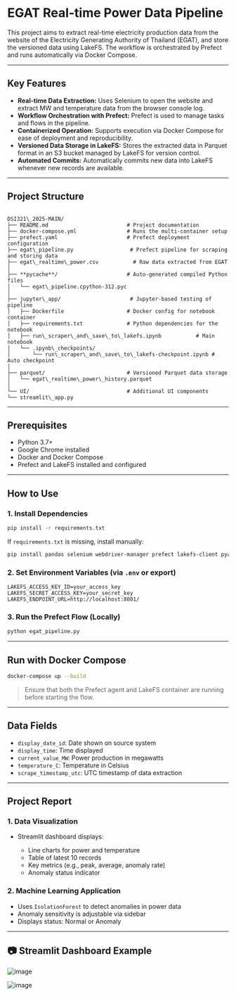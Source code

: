 
# EGAT Real-time Power Data Pipeline

This project aims to extract real-time electricity production data from the website of the Electricity Generating Authority of Thailand (EGAT), and store the versioned data using LakeFS. The workflow is orchestrated by Prefect and runs automatically via Docker Compose.

---

##  Key Features

- **Real-time Data Extraction:** Uses Selenium to open the website and extract MW and temperature data from the browser console log.
- **Workflow Orchestration with Prefect:** Prefect is used to manage tasks and flows in the pipeline.
- **Containerized Operation:** Supports execution via Docker Compose for ease of deployment and reproducibility.
- **Versioned Data Storage in LakeFS:** Stores the extracted data in Parquet format in an S3 bucket managed by LakeFS for version control.
- **Automated Commits:** Automatically commits new data into LakeFS whenever new records are available.

---

## Project Structure

```

DSI321\_2025-MAIN/
├── README.md                         # Project documentation
├── docker-compose.yml                # Runs the multi-container setup
├── prefect.yaml                      # Prefect deployment configuration
├── egat\_pipeline.py                  # Prefect pipeline for scraping and storing data
├── egat\_realtime\_power.csv           # Raw data extracted from EGAT
│
├── **pycache**/                      # Auto-generated compiled Python files
│   └── egat\_pipeline.cpython-312.pyc
│
├── jupyter\_app/                      # Jupyter-based testing of pipeline
│   ├── Dockerfile                    # Docker config for notebook container
│   ├── requirements.txt              # Python dependencies for the notebook
│   ├── run\_scraper\_and\_save\_to\_lakefs.ipynb           # Main notebook
│   └── .ipynb\_checkpoints/
│       └── run\_scraper\_and\_save\_to\_lakefs-checkpoint.ipynb # Auto checkpoint
│
├── parquet/                          # Versioned Parquet data storage
│   └── egat\_realtime\_power\_history.parquet
│
└── UI/                               # Additional UI components
└── streamlit\_app.py

````

---

## Prerequisites

- Python 3.7+
- Google Chrome installed
- Docker and Docker Compose
- Prefect and LakeFS installed and configured

---

## How to Use

### 1. Install Dependencies

```bash
pip install -r requirements.txt
````

If `requirements.txt` is missing, install manually:

```bash
pip install pandas selenium webdriver-manager prefect lakefs-client pyarrow
```

### 2. Set Environment Variables (via `.env` or export)

```env
LAKEFS_ACCESS_KEY_ID=your_access_key
LAKEFS_SECRET_ACCESS_KEY=your_secret_key
LAKEFS_ENDPOINT_URL=http://localhost:8001/
```

### 3. Run the Prefect Flow (Locally)

```bash
python egat_pipeline.py
```

---

## Run with Docker Compose

```bash
docker-compose up --build
```

> Ensure that both the Prefect agent and LakeFS container are running before starting the flow.

---

## Data Fields

* `display_date_id`: Date shown on source system
* `display_time`: Time displayed
* `current_value_MW`: Power production in megawatts
* `temperature_C`: Temperature in Celsius
* `scrape_timestamp_utc`: UTC timestamp of data extraction

---

##  Project Report

### 1. Data Visualization

* Streamlit dashboard displays:

  * Line charts for power and temperature
  * Table of latest 10 records
  * Key metrics (e.g., peak, average, anomaly rate)
  * Anomaly status indicator

### 2. Machine Learning Application

* Uses `IsolationForest` to detect anomalies in power data
* Anomaly sensitivity is adjustable via sidebar
* Displays status: Normal or Anomaly

---

## 📷 Streamlit Dashboard Example

![image](https://github.com/user-attachments/assets/4f0202d2-6481-4f03-8f96-f7149cf8fa8d)

![image](https://github.com/user-attachments/assets/970bbb11-7b35-4e41-b96f-768c9b670a64)

```

